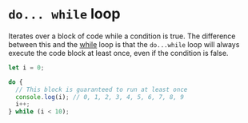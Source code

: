# `do... while` loop

Iterates over a block of code while a condition is true. The difference between this and the [while](./while.md) loop is that the `do...while` loop will always execute the code block at least once, even if the condition is false.

```javascript
let i = 0;

do {
  // This block is guaranteed to run at least once
  console.log(i); // 0, 1, 2, 3, 4, 5, 6, 7, 8, 9
  i++;
} while (i < 10);
```

